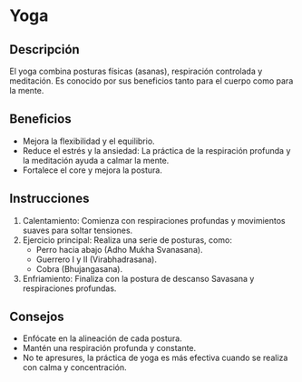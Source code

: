 # Yoga

## Descripción
El yoga combina posturas físicas (asanas), respiración controlada y meditación. Es conocido por sus beneficios tanto para el cuerpo como para la mente.

## Beneficios
- Mejora la flexibilidad y el equilibrio.
- Reduce el estrés y la ansiedad: La práctica de la respiración profunda y la meditación ayuda a calmar la mente.
- Fortalece el core y mejora la postura.

## Instrucciones
1. Calentamiento: Comienza con respiraciones profundas y movimientos suaves para soltar tensiones.
2. Ejercicio principal: Realiza una serie de posturas, como:
   - Perro hacia abajo (Adho Mukha Svanasana).
   - Guerrero I y II (Virabhadrasana).
   - Cobra (Bhujangasana).
3. Enfriamiento: Finaliza con la postura de descanso Savasana y respiraciones profundas.

## Consejos
- Enfócate en la alineación de cada postura.
- Mantén una respiración profunda y constante.
- No te apresures, la práctica de yoga es más efectiva cuando se realiza con calma y concentración.
